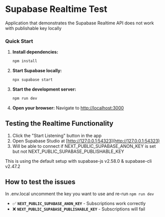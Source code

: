 # Supabase Realtime Test

 Application that demonstrates the Supabase Realtime API does not work with publishable key locally

### Quick Start

1. **Install dependencies:**
   ```bash
   npm install
   ```

2. **Start Supabase locally:**
   ```bash
   npx supabase start
   ```

3. **Start the development server:**
   ```bash
   npm run dev
   ```

4. **Open your browser:**
   Navigate to [http://localhost:3000](http://localhost:3000)

## Testing the Realtime Functionality

1. Click the "Start Listening" button in the app
2. Open Supabase Studio at [http://127.0.0.1:54323](http://127.0.0.1:54323)
3. Will be able to connect if NEXT_PUBLIC_SUPABASE_ANON_KEY is set but not NEXT_PUBLIC_SUPABASE_PUBLISHABLE_KEY

This is using the default setup with supabase-js v2.58.0 & supabase-cli v2.47.2

## How to test the issues

In .env.local uncomment the key you want to use and re-run `npm run dev`
- ✅ **`NEXT_PUBLIC_SUPABASE_ANON_KEY`** - Subscriptions work correctly
- ❌ **`NEXT_PUBLIC_SUPABASE_PUBLISHABLE_KEY`** - Subscriptions will fail
